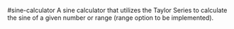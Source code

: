 
#sine-calculator
A sine calculator that utilizes the Taylor Series to calculate the sine of a given number or range (range option to be implemented).
